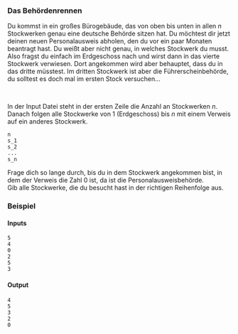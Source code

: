 
### Das Behördenrennen

Du kommst in ein großes Bürogebäude, das von oben bis unten in allen $n$ 
Stockwerken genau eine deutsche Behörde sitzen hat. Du möchtest dir jetzt deinen
neuen Personalausweis abholen, den du vor ein paar Monaten beantragt hast.
Du weißt aber nicht genau, in welches Stockwerk du musst.
Also fragst du einfach im Erdgeschoss nach und wirst dann in das vierte Stockwerk
verwiesen. Dort angekommen wird aber behauptet, dass du in das dritte müsstest.
Im dritten Stockwerk ist aber die Führerscheinbehörde, du solltest es doch mal im
ersten Stock versuchen...

<br>


In der Input Datei steht in der ersten Zeile die Anzahl an Stockwerken $n$.
Danach folgen alle Stockwerke von $1$ (Erdgeschoss) bis $n$ mit einem Verweis auf
ein anderes Stockwerk.

```
n
s_1
s_2
...
s_n
```

Frage dich so lange durch, bis du in dem Stockwerk angekommen
bist, in dem der Verweis die Zahl $0$ ist, da ist die Personalausweisbehörde. 
<br>
Gib alle Stockwerke, die du besucht hast in der richtigen Reihenfolge aus.



### Beispiel
#### Inputs
```
5
4
0
2
5
3
```
#### Output
```
4
5
3
2
0
```
